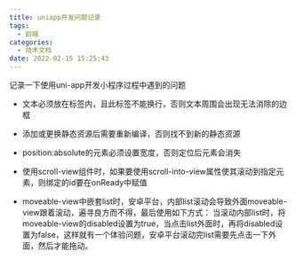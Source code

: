 ```yaml
---
title: uniapp开发问题记录
tags:
  - 前端
categories:
  - 技术文档
date: 2022-02-15 15:25:43
---
```


记录一下使用uni-app开发小程序过程中遇到的问题

<!--more-->

- 文本必须放在<text></text>标签内，且此标签不能换行，否则文本周围会出现无法消除的边框

- 添加或更换静态资源后需要重新编译，否则找不到新的静态资源

- position:absolute的元素必须设置宽度，否则定位后元素会消失

- 使用scroll-view组件时，如果要使用scroll-into-view属性使其滚动到指定元素，则绑定的id要在onReady中赋值

- moveable-view中嵌套list时，安卓平台，内部list滚动会导致外面moveable-view跟着滚动，遍寻良方而不得，最后使用如下方式： 当滚动内部list时，将moveable-view的disabled设置为true，当点击list外面时，再将disabled设置为false，这样就有一个体验问题，安卓平台滚动完list需要先点击一下外面，然后才能拖动。

  
